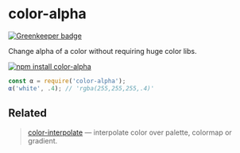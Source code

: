 # color-alpha

[![Greenkeeper badge](https://badges.greenkeeper.io/colorjs/color-alpha.svg)](https://greenkeeper.io/)

Change alpha of a color without requiring huge color libs.

[![npm install color-alpha](https://nodei.co/npm/color-alpha.png?mini=true)](https://npmjs.org/package/color-alpha/)

```js
const α = require('color-alpha');
α('white', .4); // 'rgba(255,255,255,.4)'
```

## Related

> [color-interpolate](https://github.com/dfcreative/color-interpolate) — interpolate color over palette, colormap or gradient.